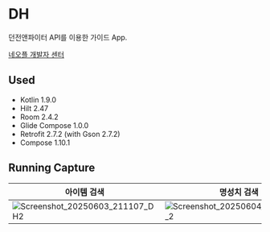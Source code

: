 # DH
던전앤파이터 API를 이용한 가이드 App.

[네오플 개발자 센터](https://developers.neople.co.kr/contents/apiDocs/df)

## Used
- Kotlin 1.9.0
- Hilt 2.47
- Room 2.4.2
- Glide Compose 1.0.0
- Retrofit 2.7.2 (with Gson 2.7.2)
- Compose 1.10.1

## Running Capture
| 아이템 검색 | 명성치 검색 | 사용자정보 |
| --- | --- | --- |
| ![Screenshot_20250603_211107_DH2](https://github.com/user-attachments/assets/2b8854d4-2816-492d-893c-3f96f4dc650a) | ![Screenshot_20250604_111720_DH_2](https://github.com/user-attachments/assets/d318a115-b4a2-426c-964d-04fc71fa18f8) | ![Screenshot_20250603_210333_DH2](https://github.com/user-attachments/assets/839a3e7b-056f-49da-a580-fff7dce92f18) |

